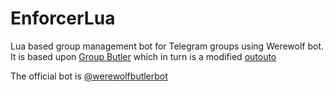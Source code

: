 # EnforcerLua
Lua based group management bot for Telegram groups using Werewolf bot.
It is based upon [Group Butler](https://github.com/RememberTheAir/GroupButler) which in turn is a modified [outouto](https://github.com/topkecleon/otouto)

The official bot is [@werewolfbutlerbot](http://telegram.me/werewolfbutlerbot)
